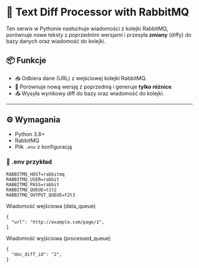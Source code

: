 # 📨 Text Diff Processor with RabbitMQ

Ten serwis w Pythonie nasłuchuje wiadomości z kolejki RabbitMQ, porównuje nowe teksty z poprzednimi wersjami i przesyła **zmiany** (diffy) do bazy danych oraz wiadomość do kolejki.

## 📦 Funkcje

- 📥 Odbiera dane (URL) z wejściowej kolejki RabbitMQ.
- 🧾 Porównuje nową wersję z poprzednią i generuje **tylko różnice**.
- 📤 Wysyła wynikowy diff do bazy oraz wiadomość do kolejki.

---

## ⚙️ Wymagania

- Python 3.8+
- RabbitMQ
- Plik `.env` z konfiguracją

### 📁 .env przykład

```env
RABBITMQ_HOST=rabbitmq
RABBITMQ_USER=rabbit
RABBITMQ_PASS=rabbit
RABBITMQ_QUEUE=t1t2
RABBITMQ_OUTPUT_QUEUE=t2t3
```


Wiadomość wejściowa (data_queue)
```
{
  "url": "http://example.com/page/1",
}
```
Wiadomość wyjściowa (processed_queue)
```
{
  "doc_diff_id": "2",
}
```